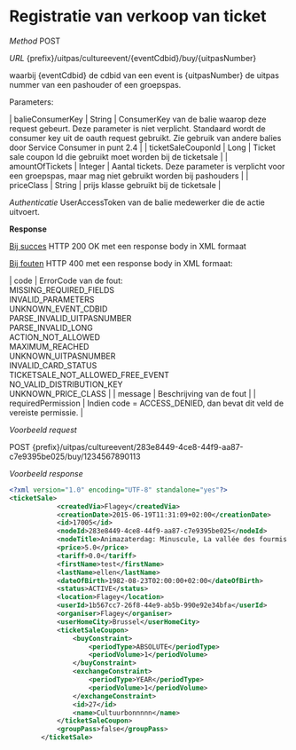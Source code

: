 ---
---

# Registratie van verkoop van ticket

_Method_
POST

_URL_
{prefix}/uitpas/cultureevent/{eventCdbid}/buy/{uitpasNumber}

waarbij {eventCdbid} de cdbid van een event is {uitpasNumber} de uitpas nummer van een pashouder of een groepspas.

Parameters:

| balieConsumerKey | String | ConsumerKey van de balie waarop deze request gebeurt. Deze parameter is niet verplicht. Standaard wordt de consumer key uit de oauth request gebruikt. Zie gebruik van andere balies door Service Consumer in punt 2.4 |
| ticketSaleCouponId | Long | Ticket sale coupon Id die gebruikt moet worden bij de ticketsale |
| amountOfTickets | Integer | Aantal tickets. Deze parameter is verplicht voor een groepspas, maar mag niet gebruikt worden bij pashouders |
| priceClass | String | prijs klasse gebruikt bij de ticketsale |

_Authenticatie_
UserAccessToken van de balie medewerker die de actie uitvoert.

**Response**

<u>Bij succes</u>
HTTP 200 OK met een response body in XML formaat

<u>Bij fouten</u>
HTTP 400 met een response body in XML formaat:

| code | ErrorCode van de fout:<br>MISSING_REQUIRED_FIELDS<br>INVALID_PARAMETERS<br>UNKNOWN_EVENT_CDBID<br>PARSE_INVALID_UITPASNUMBER<br>PARSE_INVALID_LONG<br>ACTION_NOT_ALLOWED<br>MAXIMUM_REACHED<br>UNKNOWN_UITPASNUMBER<br>INVALID_CARD_STATUS<br>TICKETSALE_NOT_ALLOWED_FREE_EVENT<br>NO_VALID_DISTRIBUTION_KEY<br>UNKNOWN_PRICE_CLASS |
| message | Beschrijving van de fout |
| requiredPermission | Indien code = ACCESS_DENIED, dan bevat dit veld de vereiste permissie. |

_Voorbeeld request_

POST {prefix}/uitpas/cultureevent/283e8449-4ce8-44f9-aa87-c7e9395be025/buy/1234567890113

_Voorbeeld response_


~~~xml
<?xml version="1.0" encoding="UTF-8" standalone="yes"?>
<ticketSale>
            <createdVia>Flagey</createdVia>
            <creationDate>2015-06-19T11:31:09+02:00</creationDate>
            <id>17005</id>
            <nodeId>283e8449-4ce8-44f9-aa87-c7e9395be025</nodeId>
            <nodeTitle>Animazaterdag: Minuscule, La vallée des fourmis perdues</nodeTitle>
            <price>5.0</price>
            <tariff>0.0</tariff>
            <firstName>test</firstName>
            <lastName>ellen</lastName>
            <dateOfBirth>1982-08-23T02:00:00+02:00</dateOfBirth>
            <status>ACTIVE</status>
            <location>Flagey</location>
            <userId>1b567cc7-26f8-44e9-ab5b-990e92e34bfa</userId>
            <organiser>Flagey</organiser>
            <userHomeCity>Brussel</userHomeCity>
            <ticketSaleCoupon>
                <buyConstraint>
                    <periodType>ABSOLUTE</periodType>
                    <periodVolume>1</periodVolume>
                </buyConstraint>
                <exchangeConstraint>
                    <periodType>YEAR</periodType>
                    <periodVolume>1</periodVolume>
                </exchangeConstraint>
                <id>27</id>
                <name>Cultuurbonnnnn</name>
            </ticketSaleCoupon>
            <groupPass>false</groupPass>
        </ticketSale>
~~~
